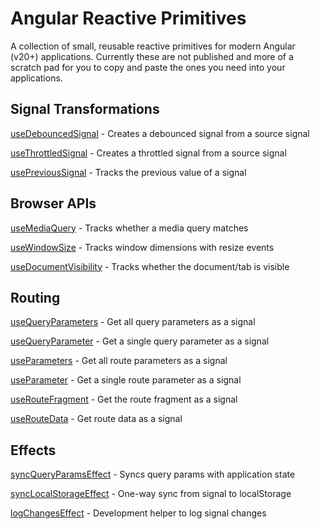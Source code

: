 # Angular Reactive Primitives

A collection of small, reusable reactive primitives for modern Angular (v20+) applications. Currently these
are not published and more of a scratch pad for you to copy and paste the ones you need into your applications.

## Signal Transformations

[useDebouncedSignal](composables/use-debounced-signal.composable.ts) - Creates a debounced signal from a source signal

[useThrottledSignal](composables/use-throttled-signal.composable.ts) - Creates a throttled signal from a source signal

[usePreviousSignal](composables/use-previous-signal.composable.ts) - Tracks the previous value of a signal

## Browser APIs

[useMediaQuery](composables/browser/use-media-query.composable.ts) - Tracks whether a media query matches

[useWindowSize](composables/browser/use-window-size.composable.ts) - Tracks window dimensions with resize events

[useDocumentVisibility](composables/browser/use-document-visibility.composable.ts) - Tracks whether the document/tab is visible

## Routing

[useQueryParameters](composables/activated-route/use-query-parameters.composable.ts) - Get all query parameters as a signal

[useQueryParameter](composables/activated-route/use-query-parameters.composable.ts) - Get a single query parameter as a signal

[useParameters](composables/activated-route/use-parameters.composable.ts) - Get all route parameters as a signal

[useParameter](composables/activated-route/use-parameters.composable.ts) - Get a single route parameter as a signal

[useRouteFragment](composables/activated-route/use-route-fragment.composable.ts) - Get the route fragment as a signal

[useRouteData](composables/activated-route/use-route-data.composable.ts) - Get route data as a signal

## Effects

[syncQueryParamsEffect](effects/sync-query-params.effect.ts) - Syncs query params with application state

[syncLocalStorageEffect](effects/sync-local-storage.effect.ts) - One-way sync from signal to localStorage

[logChangesEffect](effects/log-changes.effect.ts) - Development helper to log signal changes
